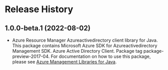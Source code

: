 # Release History

## 1.0.0-beta.1 (2022-08-02)

- Azure Resource Manager Azureactivedirectory client library for Java. This package contains Microsoft Azure SDK for Azureactivedirectory Management SDK. Azure Active Directory Client. Package tag package-preview-2017-04. For documentation on how to use this package, please see [Azure Management Libraries for Java](https://aka.ms/azsdk/java/mgmt).
